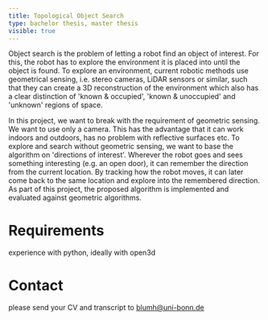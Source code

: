 ```yaml
---
title: Topological Object Search
type: bachelor thesis, master thesis
visible: true
---
```

Object search is the problem of letting a robot find an object of interest. For this, the robot has to explore the environment it is placed into until the object is found. To explore an environment, current robotic methods use geometrical sensing, i.e. stereo cameras, LiDAR sensors or similar, such that they can create a 3D reconstruction of the environment which also has a clear distinction of 'known & occupied', 'known & unoccupied' and 'unknown' regions of space.

In this project, we want to break with the requirement of geometric sensing. We want to use only a camera. This has the advantage that it can work indoors and outdoors, has no problem with reflective surfaces etc. To explore and search without geometric sensing, we want to base the algorithm on 'directions of interest'. Wherever the robot goes and sees something interesting (e.g. an open door), it can remember the direction from the current location. By tracking how the robot moves, it can later come back to the same location and explore into the remembered direction. As part of this project, the proposed algorithm is implemented and evaluated against geometric algorithms.

# Requirements

experience with python, ideally with open3d

# Contact

please send your CV and transcript to [blumh@uni-bonn.de](mailto:blumh@uni-bonn.de)